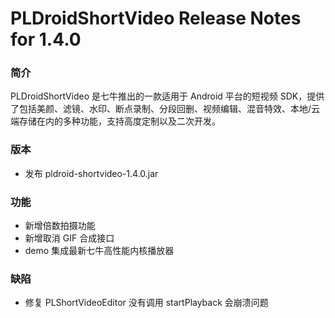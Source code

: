 # PLDroidShortVideo Release Notes for 1.4.0

### 简介
PLDroidShortVideo 是七牛推出的一款适用于 Android 平台的短视频 SDK，提供了包括美颜、滤镜、水印、断点录制、分段回删、视频编辑、混音特效、本地/云端存储在内的多种功能，支持高度定制以及二次开发。

### 版本
* 发布 pldroid-shortvideo-1.4.0.jar

### 功能
* 新增倍数拍摄功能
* 新增取消 GIF 合成接口
* demo 集成最新七牛高性能内核播放器

### 缺陷
* 修复 PLShortVideoEditor 没有调用 startPlayback 会崩溃问题
